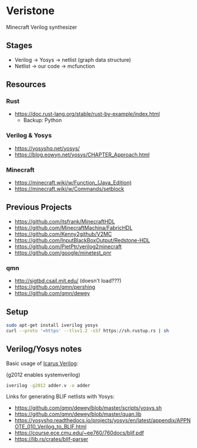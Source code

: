 # Veristone

Minecraft Verilog synthesizer

## Stages
 - Verilog -> Yosys -> netlist (graph data structure)
 - Netlist -> our code -> mcfunction

## Resources
### Rust
 - https://doc.rust-lang.org/stable/rust-by-example/index.html
    - Backup: Python

### Verilog & Yosys
 - https://yosyshq.net/yosys/
 - https://blog.eowyn.net/yosys/CHAPTER_Approach.html

### Minecraft
 - https://minecraft.wiki/w/Function_(Java_Edition)
 - https://minecraft.wiki/w/Commands/setblock

## Previous Projects
 - https://github.com/itsfrank/MinecraftHDL
 - https://github.com/MinecraftMachina/FabricHDL
 - https://github.com/Kenny2github/V2MC
 - https://github.com/InputBlackBoxOutput/Redstone-HDL
 - https://github.com/PietPtr/verilog2minecraft
 - https://github.com/google/minetest_pnr

### qmn
 - http://sigtbd.csail.mit.edu/ (doesn't load???)
 - https://github.com/qmn/pershing
 - https://github.com/qmn/dewey

## Setup

```bash
sudo apt-get install iverilog yosys
curl --proto '=https' --tlsv1.2 -sSf https://sh.rustup.rs | sh
```

## Verilog/Yosys notes

Basic usage of [Icarus Verilog](https://github.com/steveicarus/iverilog):

(g2012 enables systemverilog)
```bash
iverilog -g2012 adder.v -o adder
```

Links for generating BLIF netlists with Yosys:
 - https://github.com/qmn/dewey/blob/master/scripts/yosys.sh
 - https://github.com/qmn/dewey/blob/master/quan.lib
 - https://yosyshq.readthedocs.io/projects/yosys/en/latest/appendix/APPNOTE_010_Verilog_to_BLIF.html
 - https://course.ece.cmu.edu/~ee760/760docs/blif.pdf
 - https://lib.rs/crates/blif-parser
